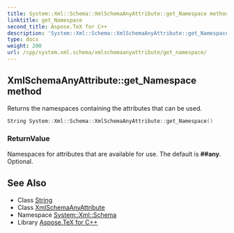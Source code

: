 ```yaml
---
title: System::Xml::Schema::XmlSchemaAnyAttribute::get_Namespace method
linktitle: get_Namespace
second_title: Aspose.TeX for C++
description: 'System::Xml::Schema::XmlSchemaAnyAttribute::get_Namespace method. Returns the namespaces containing the attributes that can be used in C++.'
type: docs
weight: 200
url: /cpp/system.xml.schema/xmlschemaanyattribute/get_namespace/
---
```

## XmlSchemaAnyAttribute::get_Namespace method


Returns the namespaces containing the attributes that can be used.

```cpp
String System::Xml::Schema::XmlSchemaAnyAttribute::get_Namespace()
```


### ReturnValue

Namespaces for attributes that are available for use. The default is **##any**. Optional.

## See Also

* Class [String](../../../system/string/)
* Class [XmlSchemaAnyAttribute](../)
* Namespace [System::Xml::Schema](../../)
* Library [Aspose.TeX for C++](../../../)

